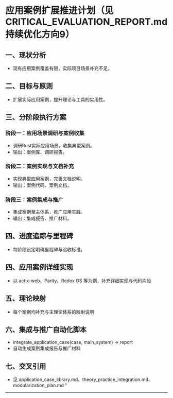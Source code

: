 ﻿# 应用案例扩展推进计划（见CRITICAL_EVALUATION_REPORT.md 持续优化方向9）

## 一、现状分析

- 现有应用案例覆盖有限，实际项目场景补充不足。

## 二、目标与原则

- 扩展实际应用案例，提升理论与工具的实用性。

## 三、分阶段执行方案

### 阶段一：应用场景调研与案例收集

- 调研Rust实际应用场景，收集典型案例。
- 输出：案例库、调研报告。

### 阶段二：案例实现与文档补充

- 实现典型应用案例，完善文档说明。
- 输出：案例代码、案例文档。

### 阶段三：案例集成与推广

- 集成案例至主体系，推广应用实践。
- 输出：集成报告、推广材料。

## 四、进度追踪与里程碑

- 每阶段设定明确里程碑与验收标准。

## 四、应用案例详细实现

- 以 actix-web、Parity、Redox OS 等为例，补充详细实现与代码片段

## 五、理论映射

- 每个案例均补充与主理论体系的映射说明

## 六、集成与推广自动化脚本

- integrate_application_case(case, main_system) -> report
- 自动生成案例集成报告与推广材料

## 七、交叉引用

- 见 application_case_library.md、theory_practice_integration.md、modularization_plan.md
"

---
